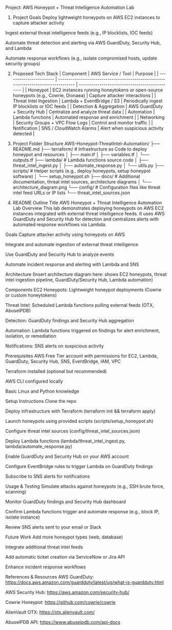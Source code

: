 Project: AWS Honeypot + Threat Intelligence Automation Lab
1. Project Goals
Deploy lightweight honeypots on AWS EC2 instances to capture attacker activity

Ingest external threat intelligence feeds (e.g., IP blocklists, IOC feeds)

Automate threat detection and alerting via AWS GuardDuty, Security Hub, and Lambda

Automate response workflows (e.g., isolate compromised hosts, update security groups)

2. Proposed Tech Stack
| Component               | AWS Service / Tool                                                                 | Purpose                                        |
| ----------------------- | ---------------------------------------------------------------------------------- | ---------------------------------------------- |
| Honeypot                | EC2 instances running honeytokens or open-source honeypots (e.g., Cowrie, Dionaea) | Capture attacker interactions                  |
| Threat Intel Ingestion  | Lambda + EventBridge / S3                                                          | Periodically ingest IP blocklists or IOC feeds |
| Detection & Aggregation | AWS GuardDuty + Security Hub                                                       | Centralize and analyze threat data             |
| Automation              | Lambda functions                                                                   | Automated response and enrichment              |
| Networking              | Security Groups + VPC Flow Logs                                                    | Control and monitor traffic                    |
| Notification            | SNS / CloudWatch Alarms                                                            | Alert when suspicious activity detected        |

3. Project Folder Structure
AWS-Honeypot-ThreatIntel-Automation/
├── README.md
├── terraform/                  # Infrastructure as Code to deploy honeypot and resources
│   ├── main.tf
│   ├── variables.tf
│   └── outputs.tf
├── lambda/                     # Lambda functions source code
│   ├── threat_intel_ingest.py
│   ├── automate_response.py
│   └── utils.py
├── scripts/                    # Helper scripts (e.g., deploy honeypots, setup honeypot software)
│   └── setup_honeypot.sh
├── docs/                       # Additional documentation, threat intel sources, architecture diagrams
│   └── architecture_diagram.png
└── config/                     # Configuration files like threat intel feed URLs or IP lists
    └── threat_intel_sources.json

4. README Outline
Title
AWS Honeypot + Threat Intelligence Automation Lab
Overview
This lab demonstrates deploying honeypots on AWS EC2 instances integrated with external threat intelligence feeds. It uses AWS GuardDuty and Security Hub for detection and centralizes alerts with automated response workflows via Lambda.

Goals
Capture attacker activity using honeypots on AWS

Integrate and automate ingestion of external threat intelligence

Use GuardDuty and Security Hub to analyze events

Automate incident response and alerting with Lambda and SNS

Architecture
(Insert architecture diagram here: shows EC2 honeypots, threat intel ingestion pipeline, GuardDuty/Security Hub, Lambda automation)

Components
EC2 Honeypots: Lightweight honeypot deployments (Cowrie or custom honeytokens)

Threat Intel: Scheduled Lambda functions pulling external feeds (OTX, AbuseIPDB)

Detection: GuardDuty findings and Security Hub aggregation

Automation: Lambda functions triggered on findings for alert enrichment, isolation, or remediation

Notifications: SNS alerts on suspicious activity

Prerequisites
AWS Free Tier account with permissions for EC2, Lambda, GuardDuty, Security Hub, SNS, EventBridge, IAM, VPC

Terraform installed (optional but recommended)

AWS CLI configured locally

Basic Linux and Python knowledge

Setup Instructions
Clone the repo

Deploy infrastructure with Terraform (terraform init && terraform apply)

Launch honeypots using provided scripts (scripts/setup_honeypot.sh)

Configure threat intel sources (config/threat_intel_sources.json)

Deploy Lambda functions (lambda/threat_intel_ingest.py, lambda/automate_response.py)

Enable GuardDuty and Security Hub on your AWS account

Configure EventBridge rules to trigger Lambda on GuardDuty findings

Subscribe to SNS alerts for notifications

Usage & Testing
Simulate attacks against honeypots (e.g., SSH brute force, scanning)

Monitor GuardDuty findings and Security Hub dashboard

Confirm Lambda functions trigger and automate response (e.g., block IP, isolate instance)

Review SNS alerts sent to your email or Slack

Future Work
Add more honeypot types (web, database)

Integrate additional threat intel feeds

Add automatic ticket creation via ServiceNow or Jira API

Enhance incident response workflows

References & Resources
AWS GuardDuty: https://docs.aws.amazon.com/guardduty/latest/ug/what-is-guardduty.html

AWS Security Hub: https://aws.amazon.com/security-hub/

Cowrie Honeypot: https://github.com/cowrie/cowrie

AlienVault OTX: https://otx.alienvault.com/

AbuseIPDB API: https://www.abuseipdb.com/api-docs
